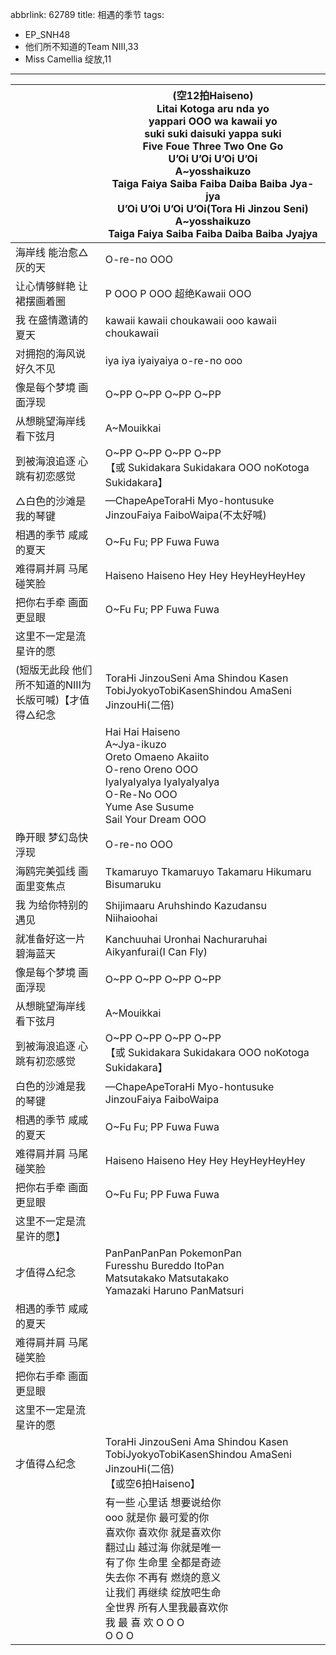 abbrlink: 62789
title: 相遇的季节
tags:
  - EP_SNH48
  - 他们所不知道的Team NIII,33
  - Miss Camellia 绽放,11
---
|      |(空12拍Haiseno)<br>Litai Kotoga aru nda yo<br>yappari OOO wa kawaii yo<br>suki suki daisuki yappa suki<br>Five Foue Three Two One Go<br>U’Oi U’Oi U’Oi U’Oi<br>A~yosshaikuzo<br>Taiga Faiya Saiba Faiba Daiba Baiba Jya-jya<br>U’Oi U’Oi U’Oi U’Oi(Tora Hi Jinzou Seni)<br>A~yosshaikuzo<br>Taiga Faiya Saiba Faiba Daiba Baiba Jyajya|
|--|--|
|海岸线 能治愈△灰的天|O-re-no OOO|
|让心情够鲜艳 让裙摆画着圈|P OOO P OOO 超绝Kawaii OOO|
|我 在盛情邀请的 夏天|kawaii kawaii choukawaii ooo kawaii choukawaii|
|对拥抱的海风说 好久不见|iya iya iyaiyaiya o-re-no ooo|
|像是每个梦境 画面浮现|O~PP O~PP O~PP O~PP|
|从想眺望海岸线 看下弦月|A~Mouikkai|
|到被海浪追逐 心跳有初恋感觉|O~PP O~PP O~PP O~PP<br>【或 Sukidakara Sukidakara OOO noKotoga Sukidakara】|
|△白色的沙滩是我的琴键|—ChapeApeToraHi Myo-hontusuke JinzouFaiya FaiboWaipa(不太好喊)|
|相遇的季节 咸咸的夏天|O~Fu Fu; PP Fuwa Fuwa|
|难得肩并肩 马尾碰笑脸|Haiseno Haiseno Hey Hey HeyHeyHeyHey|
|把你右手牵 画面更显眼|O~Fu Fu; PP Fuwa Fuwa|
|这里不一定是流星许的愿|      |
|(短版无此段 他们所不知道的NIII为长版可喊)【才值得△纪念|ToraHi JinzouSeni Ama Shindou Kasen TobiJyokyoTobiKasenShindou AmaSeni JinzouHi(二倍)|
|      |Hai Hai Haiseno<br>A~Jya-ikuzo<br>Oreto Omaeno Akaiito<br>O-reno Oreno OOO<br>IyaIyaIyaIya IyaIyaIyaIya<br>O-Re-No OOO<br>Yume Ase Susume<br>Sail Your Dream OOO|
|睁开眼 梦幻岛快浮现|O-re-no OOO|
|海鸥完美弧线 画面里变焦点|Tkamaruyo Tkamaruyo Takamaru Hikumaru Bisumaruku|
|我 为给你特别的 遇见|Shijimaaru Aruhshindo Kazudansu Niihaioohai|
|就准备好这一片碧海蓝天|Kanchuuhai Uronhai Nachuraruhai Aikyanfurai(I Can Fly)|
|像是每个梦境 画面浮现|O~PP O~PP O~PP O~PP|
|从想眺望海岸线 看下弦月|A~Mouikkai|
|到被海浪追逐 心跳有初恋感觉|O~PP O~PP O~PP O~PP<br>【或 Sukidakara Sukidakara OOO noKotoga Sukidakara】|
|白色的沙滩是我的琴键|—ChapeApeToraHi Myo-hontusuke JinzouFaiya FaiboWaipa|
|相遇的季节 咸咸的夏天|O~Fu Fu; PP Fuwa Fuwa|
|难得肩并肩 马尾碰笑脸|Haiseno Haiseno Hey Hey HeyHeyHeyHey|
|把你右手牵 画面更显眼|O~Fu Fu; PP Fuwa Fuwa|
|这里不一定是流星许的愿】|      |
|才值得△纪念|PanPanPanPan PokemonPan<br>Furesshu Bureddo ItoPan<br>Matsutakako Matsutakako<br>Yamazaki Haruno PanMatsuri|
|相遇的季节 咸咸的夏天|      |
|难得肩并肩 马尾碰笑脸|      |
|把你右手牵 画面更显眼|      |
|这里不一定是流星许的愿|      |
|才值得△纪念|ToraHi JinzouSeni Ama Shindou Kasen TobiJyokyoTobiKasenShindou AmaSeni JinzouHi(二倍)<br>【或空6拍Haiseno】|
|      |有一些 心里话 想要说给你<br>ooo 就是你 最可爱的你<br>喜欢你 喜欢你 就是喜欢你<br>翻过山 越过海 你就是唯一<br>有了你 生命里 全都是奇迹<br>失去你 不再有 燃烧的意义<br>让我们 再继续 绽放吧生命<br>全世界 所有人里我最喜欢你<br>我 最 喜 欢 O O O<br>O O O|